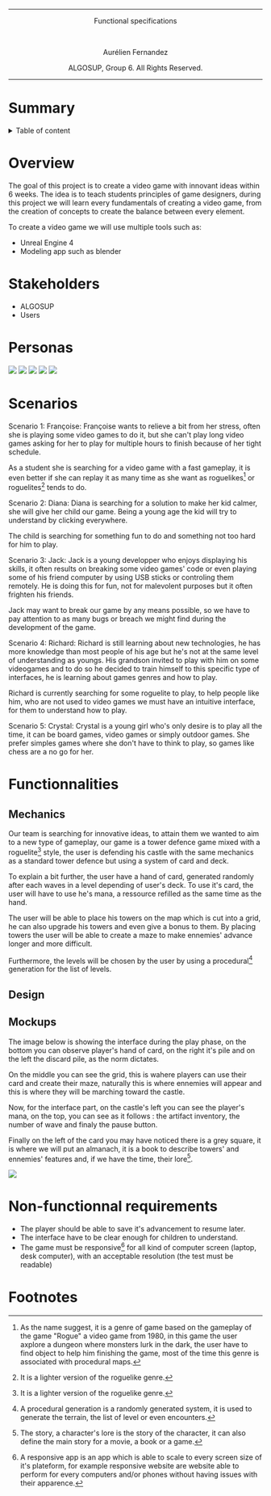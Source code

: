 <hr>
<p align="center"> Functional specifications </p>
<br>
<p align="center"> Aurélien Fernandez</p>
<p align="center"> ALGOSUP, Group 6. All Rights Reserved.</p>
<hr>

# Summary

<details>

<summary>Table of content</summary>

- [Summary](#summary)
- [Overview](#overview)
- [Stakeholders](#stakeholders)
- [Personas](#personas)
- [Scenarios](#scenarios)
- [Functionnalities](#functionnalities)
  - [Mechanics](#mechanics)
  - [Design](#design)
  - [Mockups](#mockups)
- [Non-functionnal requirements](#non-functionnal-requirements)
- [Footnotes](#footnotes)

</details>

# Overview

The goal of this project is to create a video game with innovant ideas within 6 weeks.
The idea is to teach students principles of game designers, during this project we will learn every fundamentals of creating a video game, from the creation of concepts to create the balance between every element.

To create a video game we will use multiple tools such as:

- Unreal Engine 4
- Modeling app such as blender
  
# Stakeholders

- ALGOSUP
- Users
  
# Personas

<img src="images/Francoise.png">
<img src="images/Diana.png">
<img src="images/Jack.png">
<img src="images/Richard.png">
<img src="images/Crystal.png">

# Scenarios

Scenario 1: Françoise:
Françoise wants to relieve a bit from her stress, often she is playing some video games to do it, but she can't play long video games asking for her to play for multiple hours to finish because of her tight schedule.

As a student she is searching for a video game with a fast gameplay, it is even better if she can replay it as many time as she want as roguelikes[^roguelike] or roguelites[^roguelite] tends to do.

Scenario 2: Diana:
Diana is searching for a solution to make her kid calmer, she will give her child our game. Being a young age the kid will try to understand by clicking everywhere.

The child is searching for something fun to do and something not too hard for him to play.

Scenario 3: Jack:
Jack is a young developper who enjoys displaying his skills, it often results on breaking some video games' code or even playing some of his friend computer by using USB sticks or controling them remotely. He is doing this for fun, not for malevolent purposes but it often frighten his friends.

Jack may want to break our game by any means possible, so we have to pay attention to as many bugs or breach we might find during the development of the game.

Scenario 4: Richard:
Richard is still learning about new technologies, he has more knowledge than most people of his age but he's not at the same level of understanding as youngs. His grandson invited to play with him on some videogames and to do so he decided to train himself to this specific type of interfaces, he is learning about games genres and how to play.

Richard is currently searching for some roguelite to play, to help people like him, who are not used to video games we must have an intuitive interface, for them to understand how to play.

Scenario 5: Crystal:
Crystal is a young girl who's only desire is to play all the time, it can be board games, video games or simply outdoor games. She prefer simples games where she don't have to think  to play, so games like chess are a no go for her.

# Functionnalities

## Mechanics

Our team is searching for innovative ideas, to attain them we wanted to aim to a new type of gameplay, our game is a tower defence game mixed with a roguelite[^roguelite] style, the user is defending his castle with the same mechanics as a standard tower defence but using a system of card and deck.

To explain a bit further, the user have a hand of card, generated randomly after each waves in a level depending of user's deck. To use it's card, the user will have to use he's mana, a ressource refilled as the same time as the hand.

The user will be able to place his towers on the map which is cut into a grid, he can also upgrade his towers and even give a bonus to them. By placing towers the user will be able to create a maze to make ennemies' advance longer and more difficult.

Furthermore, the levels will be chosen by the user by using a procedural[^procedural] generation for the list of levels.
## Design

## Mockups

The image below is showing the interface during the play phase, on the bottom you can observe player's hand of card, on the right it's pile and on the left the discard pile, as the norm dictates.

On the middle you can see the grid, this is wahere players can use their card and create their maze, naturally this is where ennemies will appear and this is where they will be marching toward the castle.

Now, for the interface part, on the castle's left you can see the player's mana, on the top, you can see as it follows : the artifact inventory, the number of wave and finaly the pause button.

Finally on the left of the card you may have noticed there is a grey square, it is where we will put an almanach, it is a book to describe towers' and ennemies' features and, if we have the time, their lore[^lore].


<img src="images/Mockup.png">

<!-- ### Menu

### Playable stages

### "resting" stages -->

# Non-functionnal requirements

- The player should be able to save it's advancement to resume later.
- The interface have to be clear enough for children to understand.
- The game must be responsive[^responsive] for all kind of computer screen (laptop, desk computer), with an acceptable resolution (the test must be readable)

# Footnotes
[^lore]: The story, a character's lore is the story of the character, it can also define the main story for a movie, a book or a game.
[^roguelite]: It is a lighter version of the roguelike genre.
[^roguelike]: As the name suggest, it is a genre of game based on the gameplay of the game "Rogue" a video game from 1980, in this game the user axplore a dungeon where monsters lurk in the dark, the user have to find object to help him finishing the game, most of the time this genre is associated with procedural maps.
[^procedural]: A procedural generation is a randomly generated system, it is used to generate the terrain, the list of level or even encounters.
[^responsive]: A responsive app is an app which is able to scale to every screen size of it's plateform, for example responsive website are website able to perform for every computers and/or phones without having issues with their apparence.
